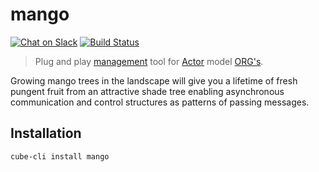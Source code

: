 # mango
[![Chat on Slack](https://img.shields.io/badge/chat-on%20slack-7A5979.svg)](https://nonsensews.slack.com/messages) [![Build Status](https://travis-ci.org/nonsensews/mango.svg?branch=master)](https://travis-ci.org/nonsensews/mango)

> Plug and play [management](https://arxiv.org/abs/0812.4852) tool for [Actor](https://arxiv.org/abs/1008.1459) model [ORG's](https://arxiv.org/abs/0906.2756).

Growing mango trees in the landscape will give you a lifetime of fresh pungent fruit from an attractive shade tree enabling asynchronous communication and control structures as patterns of passing messages.

## Installation
`cube-cli install mango`
